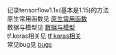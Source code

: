 记录tensorflow1.1x(基本是1.15)的方法   
原生常用函数见 [原生常用函数](%E5%8E%9F%E7%94%9F%E5%B8%B8%E7%94%A8%E5%87%BD%E6%95%B0.md)    
数据与模型见 [数据与模型](%E6%95%B0%E6%8D%AE%E4%B8%8E%E6%A8%A1%E5%9E%8B.md)  
tf.keras相关见 [tf keras相关](tf_keras%E7%9B%B8%E5%85%B3.md)  
常见bug见 [bugs](bugs.md)  